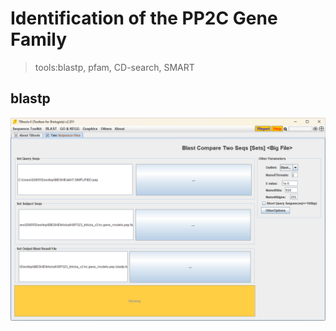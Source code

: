 # Identification of the PP2C Gene Family
> tools:blastp, pfam, CD-search, SMART

## blastp
![](https://github.com/18297928865/gene-family/blob/FIIGURES/blastp.png)
